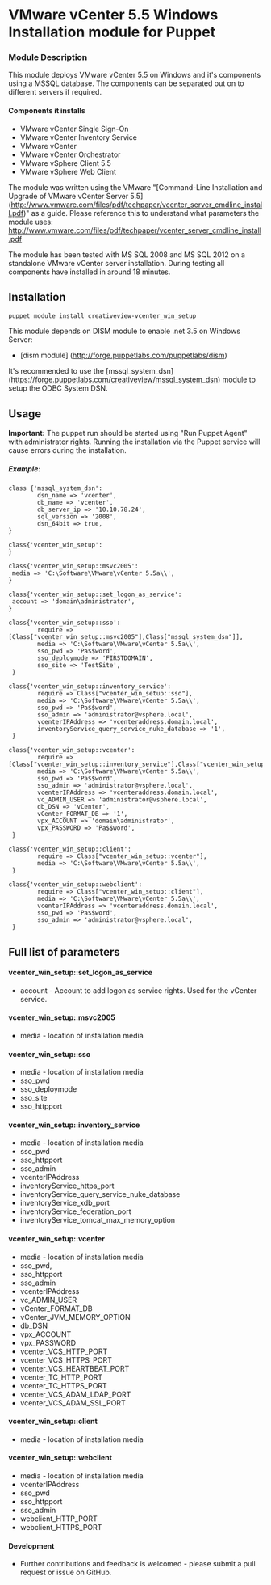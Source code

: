 # VMware vCenter 5.5 Windows Installation module for Puppet #

### Module Description

This module deploys VMware vCenter 5.5 on Windows and it's components using a MSSQL database. The components can be separated out on to different servers if required.  

#### Components it installs
* VMware vCenter Single Sign-On
* VMware vCenter Inventory Service
* VMware vCenter 
* VMware vCenter Orchestrator
* VMware vSphere Client 5.5
* VMware vSphere Web Client

The module was written using the VMware "[Command-Line Installation and Upgrade of VMware vCenter Server 5.5] (http://www.vmware.com/files/pdf/techpaper/vcenter_server_cmdline_install.pdf)" as a guide. Please reference this to understand what parameters the module uses: http://www.vmware.com/files/pdf/techpaper/vcenter_server_cmdline_install.pdf

The module has been tested with MS SQL 2008 and MS SQL 2012 on a standalone VMware vCenter server installation.  During testing all components have installed in around 18 minutes. 

## Installation

```bash
puppet module install creativeview-vcenter_win_setup
```
This module depends on DISM module to enable .net 3.5 on Windows Server:

* [dism module] (http://forge.puppetlabs.com/puppetlabs/dism)

It's recommended to use the [mssql_system_dsn] (https://forge.puppetlabs.com/creativeview/mssql_system_dsn) module to setup the ODBC System DSN.

## Usage
**Important:** The puppet run should be started using "Run Puppet Agent" with administrator rights. Running the installation via the Puppet service will cause errors during the installation. 

##### Example:

```puppet
class {'mssql_system_dsn':
        dsn_name => 'vcenter',
        db_name => 'vcenter',
        db_server_ip => '10.10.78.24',
        sql_version => '2008',
        dsn_64bit => true,
}

class{'vcenter_win_setup':
}

class{'vcenter_win_setup::msvc2005':
 media => 'C:\Software\VMware\vCenter 5.5a\\',
}

class{'vcenter_win_setup::set_logon_as_service':
 account => 'domain\administrator',
}

class{'vcenter_win_setup::sso':
        require => [Class["vcenter_win_setup::msvc2005"],Class["mssql_system_dsn"]],
        media => 'C:\Software\VMware\vCenter 5.5a\\',
        sso_pwd => 'Pa$$word',
        sso_deploymode => 'FIRSTDOMAIN',
        sso_site => 'TestSite',
 }

class{'vcenter_win_setup::inventory_service':
        require => Class["vcenter_win_setup::sso"],
        media => 'C:\Software\VMware\vCenter 5.5a\\',
        sso_pwd => 'Pa$$word',
        sso_admin => 'administrator@vsphere.local',
        vcenterIPAddress => 'vcenteraddress.domain.local',
        inventoryService_query_service_nuke_database => '1',
 }

class{'vcenter_win_setup::vcenter':
        require => [Class["vcenter_win_setup::inventory_service"],Class["vcenter_win_setup::set_logon_as_service"]],
        media => 'C:\Software\VMware\vCenter 5.5a\\',
        sso_pwd => 'Pa$$word',
        sso_admin => 'administrator@vsphere.local',
        vcenterIPAddress => 'vcenteraddress.domain.local',
        vc_ADMIN_USER => 'administrator@vsphere.local',
        db_DSN => 'vCenter',
        vCenter_FORMAT_DB => '1',
        vpx_ACCOUNT => 'domain\administrator',
        vpx_PASSWORD => 'Pa$$word',
 }

class{'vcenter_win_setup::client':
        require => Class["vcenter_win_setup::vcenter"],
        media => 'C:\Software\VMware\vCenter 5.5a\\',
 }

class{'vcenter_win_setup::webclient':
        require => Class["vcenter_win_setup::client"],
        media => 'C:\Software\VMware\vCenter 5.5a\\',
        vcenterIPAddress => 'vcenteraddress.domain.local',
        sso_pwd => 'Pa$$word',
        sso_admin => 'administrator@vsphere.local',
 }
```

## Full list of parameters 

#### vcenter_win_setup::set_logon_as_service
* account - Account to add logon as service rights. Used for the vCenter service. 

#### vcenter_win_setup::msvc2005
* media - location of installation media

#### vcenter_win_setup::sso
* media - location of installation media
* sso_pwd
* sso_deploymode
* sso_site
* sso_httpport

#### vcenter_win_setup::inventory_service
* media - location of installation media
* sso_pwd
* sso_httpport
* sso_admin
* vcenterIPAddress
* inventoryService_https_port
* inventoryService_query_service_nuke_database
* inventoryService_xdb_port
* inventoryService_federation_port
* inventoryService_tomcat_max_memory_option

#### vcenter_win_setup::vcenter
* media - location of installation media
* sso_pwd,
* sso_httpport
* sso_admin
* vcenterIPAddress
* vc_ADMIN_USER
* vCenter_FORMAT_DB
* vCenter_JVM_MEMORY_OPTION
* db_DSN
* vpx_ACCOUNT
* vpx_PASSWORD
* vcenter_VCS_HTTP_PORT
* vcenter_VCS_HTTPS_PORT
* vcenter_VCS_HEARTBEAT_PORT
* vcenter_TC_HTTP_PORT
* vcenter_TC_HTTPS_PORT
* vcenter_VCS_ADAM_LDAP_PORT
* vcenter_VCS_ADAM_SSL_PORT

#### vcenter_win_setup::client
* media - location of installation media

#### vcenter_win_setup::webclient
* media - location of installation media
* vcenterIPAddress
* sso_pwd
* sso_httpport
* sso_admin
* webclient_HTTP_PORT
* webclient_HTTPS_PORT

#### Development 
* Further contributions and feedback is welcomed - please submit a pull request or issue on GitHub.
